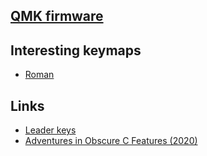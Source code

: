 ## [QMK firmware](https://github.com/qmk/qmk_firmware)

## Interesting keymaps

- [Roman](https://github.com/rvolosatovs/qmk_firmware/tree/master/keyboards/planck/keymaps/rvolosatovs)

## Links

- [Leader keys](https://docs.qmk.fm/#/feature_leader_key)
- [Adventures in Obscure C Features (2020)](https://blog.gboards.ca/2020/02/adventures-in-obscure-c-features-2020.html)
